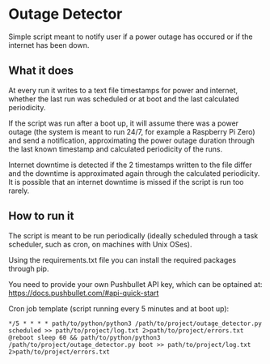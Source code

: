 # Outage Detector
Simple script meant to notify user if a power outage has occured or if the internet has been down.

## What it does

At every run it writes to a text file timestamps for power and internet, whether the last run was scheduled or at boot and the last calculated periodicity.

If the script was run after a boot up, it will assume there was a power outage (the system is meant to run 24/7, for example a Raspberry Pi Zero) and send a notification, approximating the power outage duration through the last known timestamp and calculated periodicity of the runs.

Internet downtime is detected if the 2 timestamps written to the file differ and the downtime is approximated again through the calculated periodicity. It is possible that an internet downtime is missed if the script is run too rarely.

## How to run it

The script is meant to be run periodically (ideally scheduled through a task scheduler, such as cron, on machines with Unix OSes).

Using the requirements.txt file you can install the required packages through pip.

You need to provide your own Pushbullet API key, which can be optained at: https://docs.pushbullet.com/#api-quick-start

Cron job template (script running every 5 minutes and at boot up):

```
*/5 * * * * path/to/python/python3 /path/to/project/outage_detector.py scheduled >> path/to/project/log.txt 2>path/to/project/errors.txt
@reboot sleep 60 && path/to/python/python3 /path/to/project/outage_detector.py boot >> path/to/project/log.txt 2>path/to/project/errors.txt
```
